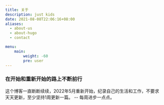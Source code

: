 ```yaml
---
title: 关于
description: just kids 
date: 2021-08-08T22:06:16+08:00
aliases:
  - about-us
  - about-hugo
  - contact

menu:
    main: 
        weight: -60
        pre: user
---
```


>

### 在开始和重新开始的路上不断前行

这个博客一直断断续续，2022年5月重新开始，纪录自己的生活和工作，不要求天天更新，至少坚持1周更新一篇。
-- 每周进步一点点。
